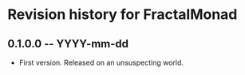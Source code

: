 # Revision history for FractalMonad

## 0.1.0.0 -- YYYY-mm-dd

* First version. Released on an unsuspecting world.
